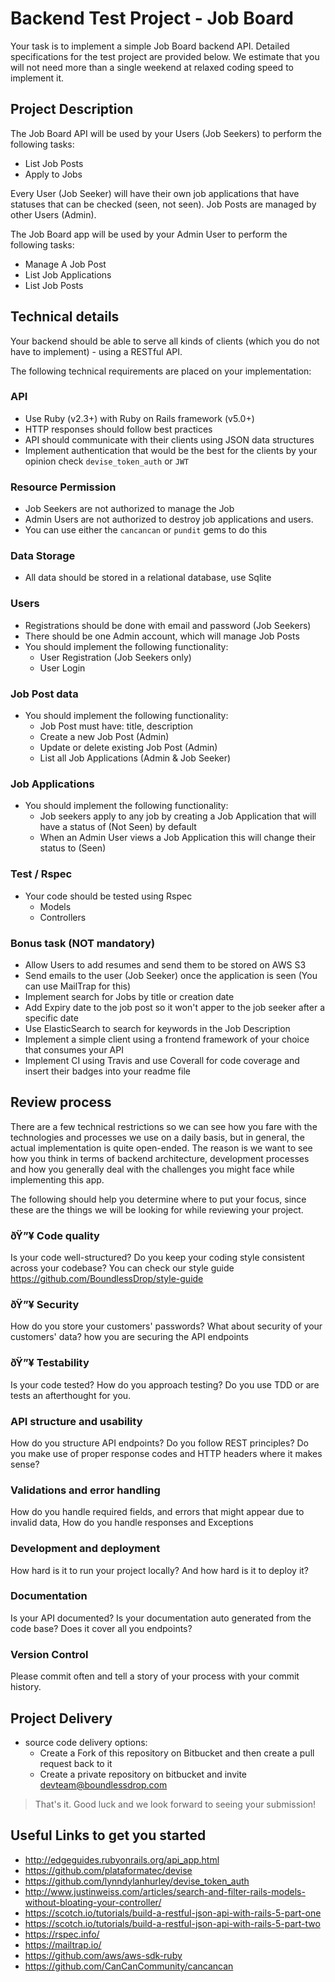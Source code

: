
# Backend Test Project - Job Board

Your task is to implement a simple Job Board backend API. Detailed specifications for the test project are provided below. We estimate that you will not need more than a single weekend at relaxed coding speed to implement it.

## Project Description

The Job Board API will be used by your Users (Job Seekers) to perform the following tasks:

- List Job Posts
- Apply to Jobs

Every User (Job Seeker) will have their own job applications that have statuses that can be checked (seen, not seen). Job Posts are managed by other Users (Admin).

The Job Board app will be used by your Admin User to perform the following tasks:

- Manage A Job Post
- List Job Applications
- List Job Posts

## Technical details

Your backend should be able to serve all kinds of clients (which you do not have to implement) - using a RESTful API.

The following technical requirements are placed on your implementation:

### API

- Use Ruby (v2.3+) with Ruby on Rails framework (v5.0+)
- HTTP responses should follow best practices
- API should communicate with their clients using JSON data structures
- Implement authentication that would be the best for the clients by your opinion check `devise_token_auth` or `JWT`

### Resource Permission

- Job Seekers are not authorized to manage the Job
- Admin Users are not authorized to destroy job applications and users.
- You can use either the `cancancan` or `pundit` gems to do this

### Data Storage

- All data should be stored in a relational database, use Sqlite

### Users

- Registrations should be done with email and password (Job Seekers)
- There should be one Admin account, which will manage Job Posts
- You should implement the following functionality:
    - User Registration (Job Seekers only)
    - User Login

### Job Post data

- You should implement the following functionality:
    - Job Post must have: title, description
    - Create a new Job Post (Admin)
    - Update or delete existing Job Post (Admin)
    - List all Job Applications (Admin & Job Seeker)

### Job Applications

- You should implement the following functionality:
    - Job seekers apply to any job by creating a Job Application that will have a status of (Not Seen) by default
    - When an Admin User views a Job Application this will change their status to (Seen)

### Test / Rspec

- Your code should be tested using Rspec
    - Models
    - Controllers

### Bonus task (NOT mandatory)

- Allow Users to add resumes and send them to be stored on AWS S3
- Send emails to the user (Job Seeker) once the application is seen (You can use MailTrap for this)
- Implement search for Jobs by title or creation date
- Add Expiry date to the job post so it won't apper to the job seeker after a specific date
- Use ElasticSearch to search for keywords in the Job Description
- Implement a simple client using a frontend framework of your choice that consumes your API
- Implement CI using Travis and use Coverall for code coverage and insert their badges into your readme file

## Review process

There are a few technical restrictions so we can see how you fare with the technologies and processes we use on a daily basis, but in general, the actual implementation is quite open-ended. The reason is we want to see how you think in terms of backend architecture, development processes and how you generally deal with the challenges you might face while implementing this app.

The following should help you determine where to put your focus, since these are the things we will be looking for while reviewing your project.

### ðŸ”¥ Code quality

Is your code well-structured? Do you keep your coding style consistent across your codebase?
You can check our style guide https://github.com/BoundlessDrop/style-guide

### ðŸ”¥ Security

How do you store your customers' passwords? What about security of your customers' data? how you are securing the API endpoints

### ðŸ”¥ Testability

Is your code tested? How do you approach testing? Do you use TDD or are tests an afterthought for you.

### API structure and usability

How do you structure API endpoints? Do you follow REST principles? Do you make use of proper response codes and HTTP headers where it makes sense?

### Validations and error handling

How do you handle required fields, and errors that might appear due to invalid data,
How do you handle responses and Exceptions

### Development and deployment

How hard is it to run your project locally? And how hard is it to deploy it?

### Documentation

Is your API documented? Is your documentation auto generated from the code base? Does it cover all you endpoints?

### Version Control

Please commit often and tell a story of your process with your commit history.

## Project Delivery

- source code delivery options:
    * Create a Fork of this repository on Bitbucket and then create a pull request back to it
    * Create a private repository on bitbucket and invite devteam@boundlessdrop.com

> That's it. Good luck and we look forward to seeing your submission!

## Useful Links to get you started

- http://edgeguides.rubyonrails.org/api_app.html
- https://github.com/plataformatec/devise
- https://github.com/lynndylanhurley/devise_token_auth
- http://www.justinweiss.com/articles/search-and-filter-rails-models-without-bloating-your-controller/
- https://scotch.io/tutorials/build-a-restful-json-api-with-rails-5-part-one
- https://scotch.io/tutorials/build-a-restful-json-api-with-rails-5-part-two
- https://rspec.info/
- https://mailtrap.io/
- https://github.com/aws/aws-sdk-ruby
- https://github.com/CanCanCommunity/cancancan

